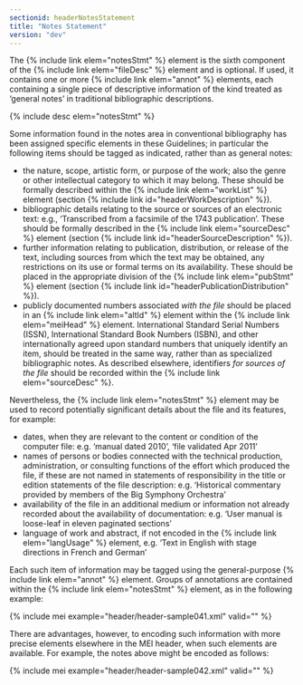 ```yaml
---
sectionid: headerNotesStatement
title: "Notes Statement"
version: "dev"
---
```


The {% include link elem="notesStmt" %} element is the sixth component of the {% include link elem="fileDesc" %} element and is optional. If used, it contains one or more {% include link elem="annot" %} elements, each containing a single piece of descriptive information of the kind treated as ‘general notes’ in traditional bibliographic descriptions.

{% include desc elem="notesStmt" %}

Some information found in the notes area in conventional bibliography has been assigned specific elements in these Guidelines; in particular the following items should be tagged as indicated, rather than as general notes:

- the nature, scope, artistic form, or purpose of the work; also the genre or other intellectual category to which it may belong. These should be formally described within the {% include link elem="workList" %} element (section {% include link id="headerWorkDescription" %}).
- bibliographic details relating to the source or sources of an electronic text: e.g., ‘Transcribed from a facsimile of the 1743 publication’. These should be formally described in the {% include link elem="sourceDesc" %} element (section {% include link id="headerSourceDescription" %}).
- further information relating to publication, distribution, or release of the text, including sources from which the text may be obtained, any restrictions on its use or formal terms on its availability. These should be placed in the appropriate division of the {% include link elem="pubStmt" %} element (section {% include link id="headerPublicationDistribution" %}).
- publicly documented numbers associated *with the file* should be placed in an {% include link elem="altId" %} element within the {% include link elem="meiHead" %} element. International Standard Serial Numbers (ISSN), International Standard Book Numbers (ISBN), and other internationally agreed upon standard numbers that uniquely identify an item, should be treated in the same way, rather than as specialized bibliographic notes. As described elsewhere, identifiers *for sources of the file* should be recorded within the {% include link elem="sourceDesc" %}.

Nevertheless, the {% include link elem="notesStmt" %} element may be used to record potentially significant details about the file and its features, for example:

- dates, when they are relevant to the content or condition of the computer file: e.g. ‘manual dated 2010’, ‘file validated Apr 2011’
- names of persons or bodies connected with the technical production, administration, or consulting functions of the effort which produced the file, if these are not named in statements of responsibility in the title or edition statements of the file description: e.g. ‘Historical commentary provided by members of the Big Symphony Orchestra’
- availability of the file in an additional medium or information not already recorded about the availability of documentation: e.g. ‘User manual is loose-leaf in eleven paginated sections’
- language of work and abstract, if not encoded in the {% include link elem="langUsage" %} element, e.g. ‘Text in English with stage directions in French and German’

Each such item of information may be tagged using the general-purpose {% include link elem="annot" %} element. Groups of annotations are contained within the {% include link elem="notesStmt" %} element, as in the following example:

{% include mei example="header/header-sample041.xml" valid="" %}

There are advantages, however, to encoding such information with more precise elements elsewhere in the MEI header, when such elements are available. For example, the notes above might be encoded as follows:

{% include mei example="header/header-sample042.xml" valid="" %}
